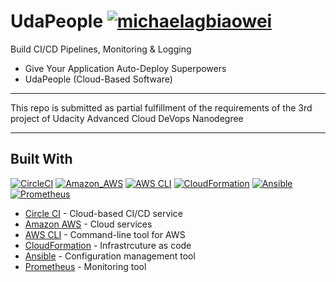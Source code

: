 # UdaPeople [![michaelagbiaowei](https://circleci.com/gh/michaelagbiaowei/Give-Your-Application-Auto-Deploy-Superpowers.svg?style=svg)](https://app.circleci.com/pipelines/github/michaelagbiaowei/Give-Your-Application-Auto-Deploy-Superpowers/91/workflows/f08c31e5-c7f4-47c9-90d6-7767f6c75e7e)

Build CI/CD Pipelines, Monitoring & Logging

- Give Your Application Auto-Deploy Superpowers
- UdaPeople (Cloud-Based Software)

---

This repo is submitted as partial fulfillment of the requirements of the 3rd project of Udacity Advanced Cloud DeVops Nanodegree

---

## Built With

[![CircleCI](https://img.shields.io/badge/CircleCI-black?style=plastic&logo=CircleCI)](https://www.circleci.com/)
[![Amazon_AWS](https://img.shields.io/badge/Amazon_AWS-orange?style=plastic&logo=Amazon%20aws)](https://aws.amazon.com/)
[![AWS CLI](https://img.shields.io/badge/AWS_CLI-orange?style=plastic&logo=Amazon%20aws)](https://aws.amazon.com/cli/)
[![CloudFormation](https://img.shields.io/badge/CloudFormation-orange?style=plastic&logo=Amazon%20aws)](https://aws.amazon.com/cli/)
[![Ansible](https://img.shields.io/badge/Ansible-black?style=plastic&logo=Ansible)](https://www.ansible.com/)
[![Prometheus](https://img.shields.io/badge/Prometheus-white?style=plastic&logo=Prometheus)](https://prometheus.io/)

- [Circle CI](www.circleci.com) - Cloud-based CI/CD service
- [Amazon AWS](https://aws.amazon.com/) - Cloud services
- [AWS CLI](https://aws.amazon.com/cli/) - Command-line tool for AWS
- [CloudFormation](https://aws.amazon.com/cloudformation/) - Infrastrcuture as code
- [Ansible](https://www.ansible.com/) - Configuration management tool
- [Prometheus](https://prometheus.io/) - Monitoring tool

